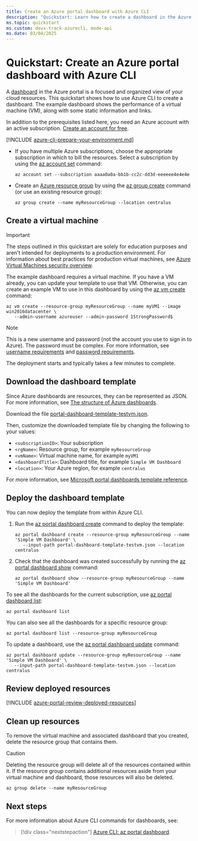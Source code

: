 ```yaml
---
title: Create an Azure portal dashboard with Azure CLI
description: "Quickstart: Learn how to create a dashboard in the Azure portal using the Azure CLI. A dashboard is a focused and organized view of your cloud resources."
ms.topic: quickstart
ms.custom: devx-track-azurecli, mode-api
ms.date: 03/04/2025
---
```


# Quickstart: Create an Azure portal dashboard with Azure CLI

A [dashboard](azure-portal-dashboards.md) in the Azure portal is a focused and organized view of your cloud resources. This quickstart shows how to use Azure CLI to create a dashboard. The example dashboard shows the performance of a virtual machine (VM), along with some static information and links.

In addition to the prerequisites listed here, you need an Azure account with an active subscription. [Create an account for free](https://azure.microsoft.com/free/?WT.mc_id=A261C142F).

[!INCLUDE [azure-cli-prepare-your-environment.md](~/reusable-content/azure-cli/azure-cli-prepare-your-environment.md)]

- If you have multiple Azure subscriptions, choose the appropriate subscription in which to bill the resources.
Select a subscription by using the [az account set](/cli/azure/account#az-account-set) command:

  ```azurecli
  az account set --subscription aaaa0a0a-bb1b-cc2c-dd3d-eeeeee4e4e4e
  ```

- Create an [Azure resource group](/azure/azure-resource-manager/management/overview#resource-groups) by using the [az group create](/cli/azure/group#az-group-create) command (or use an existing resource group):

  ```azurecli
  az group create --name myResourceGroup --location centralus
  ```

## Create a virtual machine

> [!IMPORTANT]
> The steps outlined in this quickstart are solely for education purposes and aren't intended for deployments to a production environment. For information about best practices for production virtual machines, see [Azure Virtual Machines security overview](/azure/security/fundamentals/virtual-machines-overview?toc=%2Fazure%2Fvirtual-machines%2Ftoc.json).

The example dashboard requires a virtual machine. If you have a VM already, you can update your template to use that VM. Otherwise, you can create an example VM to use in this dashboard by using the [az vm create](/cli/azure/vm#az-vm-create) command:

```azurecli
az vm create --resource-group myResourceGroup --name myVM1 --image win2016datacenter \
   --admin-username azureuser --admin-password 1StrongPassword$
```

> [!NOTE]
> This is a new username and password (not the account you use to sign in to Azure). The password must be complex. For more information, see [username requirements](/azure/virtual-machines/windows/faq#what-are-the-username-requirements-when-creating-a-vm-)
and [password requirements](/azure/virtual-machines/windows/faq#what-are-the-password-requirements-when-creating-a-vm-).

The deployment starts and typically takes a few minutes to complete.

## Download the dashboard template

Since Azure dashboards are resources, they can be represented as JSON. For more information, see [The structure of Azure dashboards](./azure-portal-dashboards-structure.md).

Download the file [portal-dashboard-template-testvm.json](https://github.com/Azure-Samples/azure-docs-powershell-samples/blob/main/azure-portal/portal-dashboard-template-testvm.json).

Then, customize the downloaded template file by changing the following to your values:

- `<subscriptionID>`: Your subscription
- `<rgName>`: Resource group, for example `myResourceGroup`
- `<vmName>`: Virtual machine name, for example `myVM1`
- `<dashboardTitle>`: Dashboard title, for example `Simple VM Dashboard`
- `<location>`: Your Azure region, for example `centralus`

For more information, see [Microsoft portal dashboards template reference](/azure/templates/microsoft.portal/dashboards).

## Deploy the dashboard template

You can now deploy the template from within Azure CLI.

1. Run the [az portal dashboard create](/cli/azure/portal/dashboard#az-portal-dashboard-create) command to deploy the template:

   ```azurecli
   az portal dashboard create --resource-group myResourceGroup --name 'Simple VM Dashboard' \
      --input-path portal-dashboard-template-testvm.json --location centralus
   ```

1. Check that the dashboard was created successfully by running the [az portal dashboard show](/cli/azure/portal/dashboard#az-portal-dashboard-show) command:

   ```azurecli
   az portal dashboard show --resource-group myResourceGroup --name 'Simple VM Dashboard'
   ```

To see all the dashboards for the current subscription, use [az portal dashboard list](/cli/azure/portal/dashboard#az-portal-dashboard-list):

```azurecli
az portal dashboard list
```

You can also see all the dashboards for a specific resource group:

```azurecli
az portal dashboard list --resource-group myResourceGroup
```

To update a dashboard, use the [az portal dashboard update](/cli/azure/portal/dashboard#az-portal-dashboard-update) command:

```azurecli
az portal dashboard update --resource-group myResourceGroup --name 'Simple VM Dashboard' \
   --input-path portal-dashboard-template-testvm.json --location centralus
```

## Review deployed resources

[!INCLUDE [azure-portal-review-deployed-resources](./includes/azure-portal-review-deployed-resources.md)]

## Clean up resources

To remove the virtual machine and associated dashboard that you created, delete the resource group that contains them.

> [!CAUTION]
> Deleting the resource group will delete all of the resources contained within it. If the resource group contains additional resources aside from your virtual machine and dashboard, those resources will also be deleted.

```azurecli
az group delete --name myResourceGroup
```

## Next steps

For more information about Azure CLI commands for dashboards, see:

> [!div class="nextstepaction"]
> [Azure CLI: az portal dashboard](/cli/azure/portal/dashboard).
